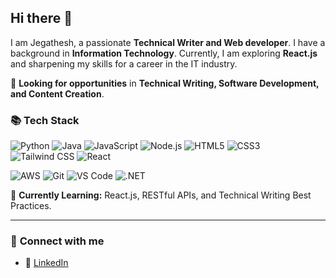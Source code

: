 ## Hi there 👋

I am Jegathesh, a passionate **Technical Writer and Web developer**. I have a background in **Information Technology**. Currently, I am exploring **React.js** and sharpening my skills for a career in the IT industry.

📌 **Looking for opportunities** in **Technical Writing, Software Development, and Content Creation**.

### 📚 **Tech Stack**
![Python](https://img.shields.io/badge/-Python-3776AB?style=flat-square&logo=python&logoColor=white)
![Java](https://img.shields.io/badge/-Java-007396?style=flat-square&logo=java&logoColor=white)
![JavaScript](https://img.shields.io/badge/-JavaScript-F7DF1E?style=flat-square&logo=javascript&logoColor=black)
![Node.js](https://img.shields.io/badge/-Node.js-339933?style=flat-square&logo=node.js&logoColor=white)
![HTML5](https://img.shields.io/badge/-HTML5-E34F26?style=flat-square&logo=html5&logoColor=white)
![CSS3](https://img.shields.io/badge/-CSS3-1572B6?style=flat-square&logo=css3)
![Tailwind CSS](https://img.shields.io/badge/-TailwindCSS-38B2AC?style=flat-square&logo=tailwind-css)
![React](https://img.shields.io/badge/-React-61DAFB?style=flat-square&logo=react&logoColor=black)


![AWS](https://img.shields.io/badge/-AWS-232F3E?style=flat-square&logo=amazon-aws&logoColor=white)
![Git](https://img.shields.io/badge/-Git-F05032?style=flat-square&logo=git&logoColor=white)
![VS Code](https://img.shields.io/badge/-VSCode-007ACC?style=flat-square&logo=visual-studio-code)
![.NET](https://img.shields.io/badge/-.NET-512BD4?style=flat-square&logo=dotnet&logoColor=white)

🚀 **Currently Learning:** React.js, RESTful APIs, and Technical Writing Best Practices.

---

### 📲 **Connect with me**
- 📝 [LinkedIn](https://www.linkedin.com/in/jegathesh-developer)
